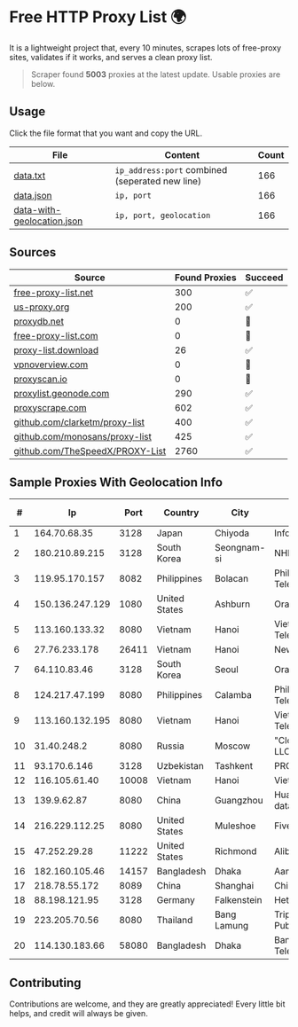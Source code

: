 
# Free HTTP Proxy List 🌍

It is a lightweight project that, every 10 minutes, scrapes lots of free-proxy sites, validates if it works, and serves a clean proxy list.


> Scraper found **5003** proxies at the latest update. Usable proxies are below.

## Usage

Click the file format that you want and copy the URL.


|File|Content|Count|
|----|-------|-----|
|[data.txt](https://raw.githubusercontent.com/themiralay/Proxy-List-World/master/data.txt)|`ip_address:port` combined (seperated new line)|166|
|[data.json](https://raw.githubusercontent.com/themiralay/Proxy-List-World/master/data.json)|`ip, port`|166|
|[data-with-geolocation.json](https://raw.githubusercontent.com/themiralay/Proxy-List-World/master/data-with-geolocation.json)|`ip, port, geolocation`|166|

## Sources

|Source|Found Proxies|Succeed|
|------|-------------|-------|
|[free-proxy-list.net](https://free-proxy-list.net)|300|✅|
|[us-proxy.org](https://www.us-proxy.org)|200|✅|
|[proxydb.net](http://proxydb.net)|0|🚫|
|[free-proxy-list.com](https://free-proxy-list.com/?page=&port=&type%5B%5D=http&type%5B%5D=https&up_time=0&search=Search)|0|🚫|
|[proxy-list.download](https://www.proxy-list.download/HTTP)|26|✅|
|[vpnoverview.com](https://vpnoverview.com/privacy/anonymous-browsing/free-proxy-servers)|0|🚫|
|[proxyscan.io](https://www.proxyscan.io)|0|🚫|
|[proxylist.geonode.com](https://proxylist.geonode.com/api/proxy-list?limit=300&page=1&sort_by=lastChecked&sort_type=desc&protocols=http,https)|290|✅|
|[proxyscrape.com](https://api.proxyscrape.com/v2/?request=displayproxies&protocol=http&timeout=10000&country=all&ssl=all&anonymity=all)|602|✅|
|[github.com/clarketm/proxy-list](https://raw.githubusercontent.com/clarketm/proxy-list/master/proxy-list-raw.txt)|400|✅|
|[github.com/monosans/proxy-list](https://raw.githubusercontent.com/monosans/proxy-list/main/proxies/http.txt)|425|✅|
|[github.com/TheSpeedX/PROXY-List](https://raw.githubusercontent.com/TheSpeedX/PROXY-List/master/http.txt)|2760|✅|


## Sample Proxies With Geolocation Info

|#|Ip|Port|Country|City|Internet Service Provider|
|-|--|----|-------|----|-------------------------|
|1|164.70.68.35|3128|Japan|Chiyoda|InfoSphere|
|2|180.210.89.215|3128|South Korea|Seongnam-si|NHNCLOUD|
|3|119.95.170.157|8082|Philippines|Bolacan|Philippine Long Distance Telephone Co.|
|4|150.136.247.129|1080|United States|Ashburn|Oracle Corporation|
|5|113.160.133.32|8080|Vietnam|Hanoi|VietNam Post and Telecom Corporation|
|6|27.76.233.178|26411|Vietnam|Hanoi|Newass2011xDSLHCMC|
|7|64.110.83.46|3128|South Korea|Seoul|Oracle Corporation|
|8|124.217.47.199|8080|Philippines|Calamba|Philippine Long Distance Telephone Co.|
|9|113.160.132.195|8080|Vietnam|Hanoi|VietNam Post and Telecom Corporation|
|10|31.40.248.2|8080|Russia|Moscow|"Cloud Technologies" LLC trading as Cloud.ru|
|11|93.170.6.146|3128|Uzbekistan|Tashkent|PRO DATA-TECH Ltd.|
|12|116.105.61.40|10008|Vietnam|Hanoi|Viettel Corporation|
|13|139.9.62.87|8080|China|Guangzhou|Huawei Cloud Service data center|
|14|216.229.112.25|8080|United States|Muleshoe|Five Area Systems, LLC|
|15|47.252.29.28|11222|United States|Richmond|Alibaba Cloud LLC|
|16|182.160.105.46|14157|Bangladesh|Dhaka|Aamra Networks Limited|
|17|218.78.55.172|8089|China|Shanghai|China Telecom (Group)|
|18|88.198.121.95|3128|Germany|Falkenstein|Hetzner Online GmbH|
|19|223.205.70.56|8080|Thailand|Bang Lamung|Triple T Broadband Public Company Limited|
|20|114.130.183.66|58080|Bangladesh|Dhaka|Bangladesh Telegraph & Telephone Board|



## Contributing

Contributions are welcome, and they are greatly appreciated! Every
little bit helps, and credit will always be given.

